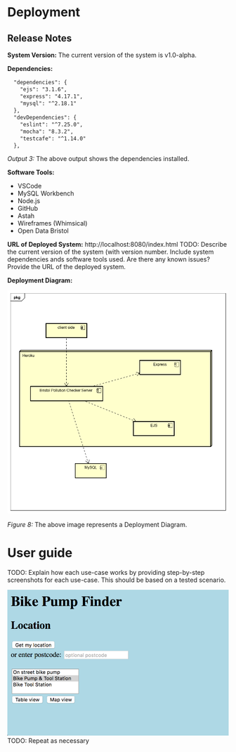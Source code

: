 # Deployment

## Release Notes

**System Version:** The current version of the system is  v1.0-alpha.

**Dependencies:**
```
  "dependencies": {
    "ejs": "3.1.6",
    "express": "4.17.1",
    "mysql": "^2.18.1"
  },
  "devDependencies": {
    "eslint": "^7.25.0",
    "mocha": "8.3.2",
    "testcafe": "^1.14.0"
  },
  ```
  <figcaption><em>Output 3:</em> The above output shows the dependencies installed.</figcaption>
 
 
**Software Tools:**

* VSCode
* MySQL Workbench
* Node.js
* GitHub
* Astah
* Wireframes (Whimsical)
* Open Data Bristol

**URL of Deployed System:** http://localhost:8080/index.html
TODO: Describe the current version of the system (with version number. Include system dependencies ands software tools used.
Are there any known issues? Provide the URL of the deployed system. 

**Deployment Diagram:**

![Insert Deployment diagram here](images/deployment.png)
<figcaption><em>Figure 8: </em>The above image represents a Deployment Diagram.</figcaption>

# User guide
TODO: Explain how each use-case works by providing step-by-step screenshots for each use-case. This should be based on a tested scenario.

![Insert screenshots here](images/screenshot.png)
TODO: Repeat as necessary
